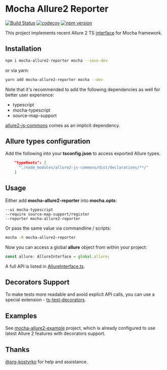 # Mocha Allure2 Reporter

[![Build Status](https://travis-ci.com/sskorol/mocha-allure2-reporter.svg?branch=master)](https://travis-ci.com/sskorol/mocha-allure2-reporter)
[![codecov](https://codecov.io/gh/sskorol/mocha-allure2-reporter/branch/master/graph/badge.svg)](https://codecov.io/gh/sskorol/mocha-allure2-reporter)
[![npm version](https://badge.fury.io/js/mocha-allure2-reporter.svg)](https://badge.fury.io/js/mocha-allure2-reporter)

This project implements recent Allure 2 TS [interface](https://github.com/korobochka/allure2-js-commons) for Mocha framework.

## Installation

```bash
npm i mocha-allure2-reporter mocha --save-dev
```
or via yarn:
```bash
yarn add mocha-allure2-reporter mocha --dev
```

Note that it's recommended to add the following dependencies as well for better user experience:

 - typescript
 - mocha-typescript
 - source-map-support
 
[allure2-js-commons](https://github.com/korobochka/allure2-js-commons) comes as an implicit dependency.

## Allure types configuration

Add the following into your **tsconfig.json** to access exported Allure types.
```json
    "typeRoots": [
      "./node_modules/allure2-js-commons/dist/declarations/**/"
    ]
```

## Usage

Either add **mocha-allure2-reporter** into **mocha.opts**:

```text
--ui mocha-typescript
--require source-map-support/register
--reporter mocha-allure2-reporter
```

Or pass the same value via commandline / scripts:

```bash
mocha -R mocha-allure2-reporter
```

Now you can access a global **allure** object from within your project:

```typescript
const allure: AllureInterface = global.allure;
``` 

A full API is listed in [AllureInterface.ts](https://github.com/korobochka/allure2-js-commons/blob/master/src/AllureInterface.ts).

## Decorators Support

To make tests more readable and avoid explicit API calls, you can use a special extension - [ts-test-decorators](https://github.com/sskorol/ts-test-decorators).

## Examples

See [mocha-allure2-example](https://github.com/sskorol/mocha-allure2-example) project, which is already configured to use latest Allure 2 features with decorators support.

## Thanks

[@srg-kostyrko](https://github.com/srg-kostyrko) for help and assistance.
